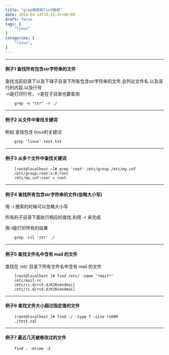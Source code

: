 ```yaml
---
title: "grep搜索和find搜索"
date: 2014-04-14T10:15:35+08:00
draft: false
tags: [
    "linux"
]
categories: [
    "linux",
]
---
```


----------------------------
#### 例子1 查找所有包含str字符串的文件
查找当前目录下以及下辖子目录下所有包含str字符串的文件,会列出文件名.以及该行的内容.以及行号  
-n是打印行号，-r是在子目录也要查询
```shell
	grep -n "str" -r ./  
```
----------------------------

#### 例子2  从文件中查找关键词

例如 查找包含 linux的关键词  
```shell
	grep 'linux' text.txt 
```  
----------------------------
#### 例子3  从多个文件中查找关键词  
```shell
	[root@localhost ~]# grep 'root' /etc/group /etc/my.cnf  
	/etc/group:root:x:0:root  
	/etc/my.cnf:user = root  
```
----------------------------
#### 例子4 查找所有包含str字符串的文件(忽略大小写)  
用 -i 搜索的时候可以忽略大小写  

所有的子目录下面执行相应的查找,利用 -r 来完成  

用-l是打印所有的结果  
```shell
	grep -ril 'str' ./
```
----------------------------
#### 例子5 查找文件名中含有 mail 的文件

查找在 /etc 目录下所有文件名中含有 mail 的文件  
```shell
	[root@localhost ]# find /etc/ -name '*mail*'
	/etc/mail.rc
	/etc/rc.d/rc5.d/K30sendmail
	/etc/rc.d/rc4.d/K30sendmail
```  
----------------------------
#### 例子6 查找文件大小超过指定值的文件
```shell
	[root@localhost ]# find ./ -type f -size +100M
	./test.sql
```  
----------------------------
#### 例子7  最近几天被修改过的文件
```shell
	find . -mtime -2
```